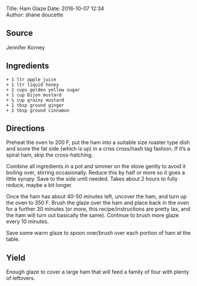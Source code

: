 Title: Ham Glaze
Date: 2016-10-07 12:34  
Author: shane doucette  


## Source
Jennifer Korney


## Ingredients
~~~~
+ 1 ltr apple juice
+ 1 ltr liquid honey
+ 2 cups golden yellow sugar
+ 1 cup Dijon mustard
+ ¼ cup grainy mustard
+ 1 tbsp ground ginger
+ 1 tbsp ground cinnamon
~~~~


## Directions
Preheat the oven to 200 F, put the ham into a suitable size roaster type dish and score the fat side (which is up) in a criss cross/hash tag fashion. If it’s a spiral ham, skip the cross-hatching.  

Combine all ingredients in a pot and simmer on the stove gently to avoid it boiling over, stirring occasionally. Reduce this by half or more so it goes a little syrupy. Save to the side until needed. Takes about 2 hours to fully reduce, maybe a bit longer.  

Once the ham has about 40-50 minutes left, uncover the ham, and turn up the oven to 350 F. Brush the glaze over the ham and place back in the oven for a further 30 minutes (or more, this recipe/instructions are pretty lax, and the ham will turn out basically the same). Continue to brush more glaze every 10 minutes.  

Save some warm glaze to spoon over/brush over each portion of ham at the table.  


## Yield
Enough glaze to cover a large ham that will feed a family of four with plenty of leftovers.
